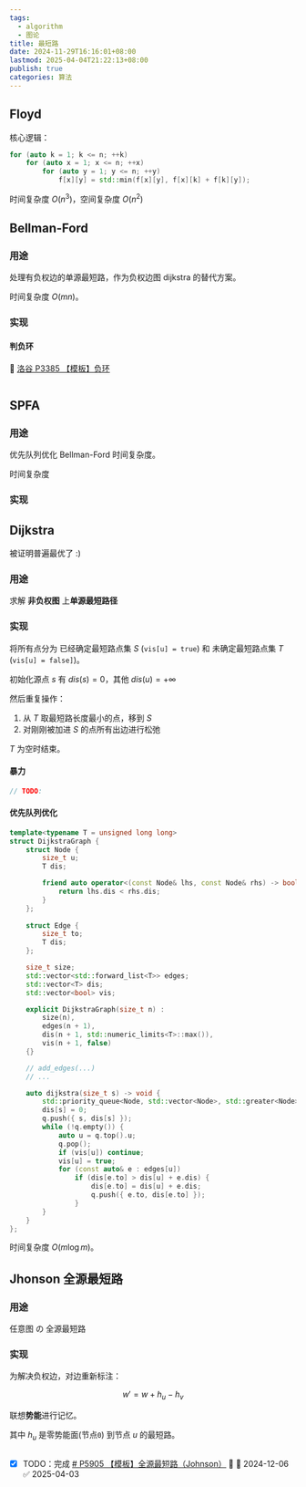 ```yaml
---
tags:
  - algorithm
  - 图论
title: 最短路
date: 2024-11-29T16:16:01+08:00
lastmod: 2025-04-04T21:22:13+08:00
publish: true
categories: 算法
---
```


## Floyd

核心逻辑：

```cpp
for (auto k = 1; k <= n; ++k)
	for (auto x = 1; x <= n; ++x)
		for (auto y = 1; y <= n; ++y)
			f[x][y] = std::min(f[x][y], f[x][k] + f[k][y]);
```

时间复杂度 $O(n^3)$，空间复杂度 $O(n^2)$

## Bellman-Ford

### 用途

处理有负权边的单源最短路，作为负权边图 dijkstra 的替代方案。

时间复杂度 $O(mn)$。
### 实现

#### 判负环

 🔗 [洛谷 P3385 【模板】负环](https://www.luogu.com.cn/problem/P3385)
 
```cpp

```

## SPFA

### 用途

优先队列优化 Bellman-Ford 时间复杂度。

时间复杂度
### 实现


## Dijkstra

被证明普遍最优了 :)
### 用途

求解 **非负权图** 上**单源最短路径**

### 实现

将所有点分为 已经确定最短路点集 $S$ (`vis[u] = true`) 和 未确定最短路点集 $T$ (`vis[u] = false]`)。

初始化源点 $s$ 有 $dis(s) = 0$，其他 $dis(u) = +\infty$ 

然后重复操作：
1. 从 $T$ 取最短路长度最小的点，移到 $S$
2. 对刚刚被加进 $S$ 的点所有出边进行松弛

$T$ 为空时结束。

#### 暴力

```cpp
// TODO:
```
#### 优先队列优化

```cpp
template<typename T = unsigned long long>
struct DijkstraGraph {
	struct Node {
		size_t u;
		T dis;

		friend auto operator<(const Node& lhs, const Node& rhs) -> bool {
			return lhs.dis < rhs.dis;
		}
	};
	
	struct Edge {
		size_t to;
		T dis;
	};

	size_t size;
	std::vector<std::forward_list<T>> edges;
	std::vector<T> dis;
	std::vector<bool> vis;

	explicit DijkstraGraph(size_t n) : 
		size(n),
		edges(n + 1), 
		dis(n + 1, std::numeric_limits<T>::max()), 
		vis(n + 1, false) 
	{}

	// add_edges(...)
	// ...

	auto dijkstra(size_t s) -> void {
		std::priority_queue<Node, std::vector<Node>, std::greater<Node>> q; // subset of $T$
		dis[s] = 0;
		q.push({ s, dis[s] });
		while (!q.empty()) {
			auto u = q.top().u;
			q.pop();
			if (vis[u]) continue;
			vis[u] = true;
			for (const auto& e : edges[u])
				if (dis[e.to] > dis[u] + e.dis) {
					dis[e.to] = dis[u] + e.dis;
					q.push({ e.to, dis[e.to] });
				}
		}
	}
};
```

时间复杂度 $O(m\log{m})$。

## Jhonson 全源最短路

### 用途

任意图 の 全源最短路
### 实现

为解决负权边，对边重新标注：

$$
w' = w + h_u - h_v
$$

联想**势能**进行记忆。

其中 $h_u$ 是零势能面(节点`0`) 到节点 $u$ 的最短路。 

```cpp

```

- [x] TODO：完成 [# P5905 【模板】全源最短路（Johnson）](https://www.luogu.com.cn/problem/P5905) 🔽 📅 2024-12-06 ✅ 2025-04-03


